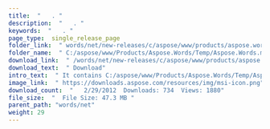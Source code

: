 ```yaml
---
title:  "   . " 
description:  "   . " 
keywords:  "   . " 
page_type:  single_release_page
folder_link:  " words/net/new-releases/c/aspose/www/products/aspose.words/temp/aspose.words.msi/"
folder_name:  " C:/aspose/www/Products/Aspose.Words/Temp/Aspose.Words.msi"
download_link:  " /words/net/new-releases/c/aspose/www/products/aspose.words/temp/aspose.words.msi/85f470d1937f4811821822f7850a78a7"
download_text:  " Download"
intro_text:  " It contains C:/aspose/www/Products/Aspose.Words/Temp/Aspose.Words.msi release."
image_link:  " https://downloads.aspose.com/resources/img/msi-icon.png"
download_count:  "   2/29/2012  Downloads: 734  Views: 1880"
file_size:  "  File Size: 47.3 MB "
parent_path: "words/net"
weight: 29 
---
```




